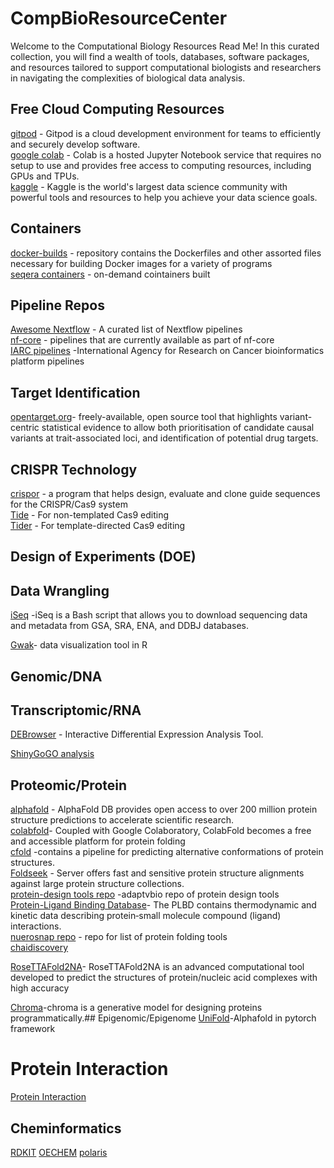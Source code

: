 # CompBioResourceCenter

Welcome to the Computational Biology Resources Read Me! In this curated collection, you will find a wealth of tools, databases, software packages, and resources tailored to support computational biologists and researchers in navigating the complexities of biological data analysis. 




## Free Cloud Computing Resources
[gitpod](https://www.gitpod.io) - Gitpod is a cloud development environment for teams to efficiently and securely develop software. \
[google colab](https://colab.research.google.com) - Colab is a hosted Jupyter Notebook service that requires no setup to use and provides free access to computing resources, including GPUs and TPUs. \
[kaggle](https://www.kaggle.com/) - Kaggle is the world's largest data science community with powerful tools and resources to help you achieve your data science goals. 

## Containers
[docker-builds](https://github.com/StaPH-B/docker-builds) - repository contains the Dockerfiles and other assorted files necessary for building Docker images for a variety of programs \
[seqera containers](https://seqera.io/containers/) - on-demand cointainers built 
## Pipeline Repos
[Awesome Nextflow](https://github.com/nextflow-io/awesome-nextflow) - A curated list of Nextflow pipelines \
[nf-core](https://nf-co.re/pipelines) - pipelines that are currently available as part of nf-core \
[IARC pipelines](https://github.com/IARCbioinfo/IARC-nf) -International Agency for Research on Cancer bioinformatics platform pipelines


## Target Identification 
[opentarget.org](https://www.opentargets.org/)- freely-available, open source tool that highlights variant-centric statistical evidence to allow both prioritisation of candidate causal variants at trait-associated loci, and identification of potential drug targets.

## CRISPR Technology 
[crispor](http://crispor.gi.ucsc.edu) - a program that helps design, evaluate and clone guide sequences for the CRISPR/Cas9 system \
[Tide](http://shinyapps.datacurators.nl/tide/) - For non-templated Cas9 editing \
[Tider](http://shinyapps.datacurators.nl/tider/) - For template-directed Cas9 editing

## Design of Experiments (DOE)

## Data Wrangling
[iSeq](https://github.com/BioOmics/iSeq?tab=readme-ov-file) -iSeq is a Bash script that allows you to download sequencing data and metadata from GSA, SRA, ENA, and DDBJ databases.

[Gwak](https://github.com/Kanaries/GWalkR?tab=readme-ov-file)- data visualization tool in R 
## Genomic/DNA 

## Transcriptomic/RNA
[DEBrowser](https://www.bioconductor.org/packages/release/bioc/vignettes/debrowser/inst/doc/DEBrowser.html) - Interactive Differential Expression Analysis Tool.

[ShinyGo](http://bioinformatics.sdstate.edu/go/)[GO analysis](https://github.com/evanpeikon/functional_enrichment_analysis)  
## Proteomic/Protein

[alphafold](https://alphafold.ebi.ac.uk/) - AlphaFold DB provides open access to over 200 million protein structure predictions to accelerate scientific research. \
[colabfold](https://colab.research.google.com/github/sokrypton/ColabFold/blob/main/AlphaFold2.ipynb)- Coupled with Google Colaboratory, ColabFold becomes a free and accessible platform for protein folding \
[cfold](https://colab.research.google.com/github/patrickbryant1/Cfold/blob/master/Cfold.ipynb) -contains a pipeline for predicting alternative conformations of protein structures. \
[Foldseek](https://search.foldseek.com/search) - Server offers fast and sensitive protein structure alignments against large protein structure collections. \
[protein-design tools repo](https://design.adaptyvbio.com/tools) -adaptvbio repo of protein design tools \
[Protein-Ligand Binding Database](https://plbd.org/db/)- The PLBD contains thermodynamic and kinetic data describing protein‑small molecule compound (ligand) interactions. \
[nuerosnap repo](https://neurosnap.ai/services) - repo for list of protein folding tools \
[chaidiscovery](https://www.chaidiscovery.com/blog/introducing-chai-1)

[RoseTTAFold2NA](https://app.superbio.ai/apps/668c0b4c5a3d67435cdebf64)- RoseTTAFold2NA is an advanced computational tool developed to predict the structures of protein/nucleic acid complexes with high accuracy

[Chroma](https://github.com/generatebio/chroma)-chroma is a generative model for designing proteins programmatically.## Epigenomic/Epigenome
[UniFold](https://github.com/dptech-corp/Uni-Fold)-Alphafold in pytorch framework

# Protein Interaction
[Protein Interaction](https://pioneer.yulab.org/)
## Cheminformatics

[RDKIT](https://www.rdkit.org/)
[OECHEM](https://docs.eyesopen.com/toolkits/python/oechemtk/index.html)
[polaris](https://polaris-hub.github.io/polaris/stable/)

